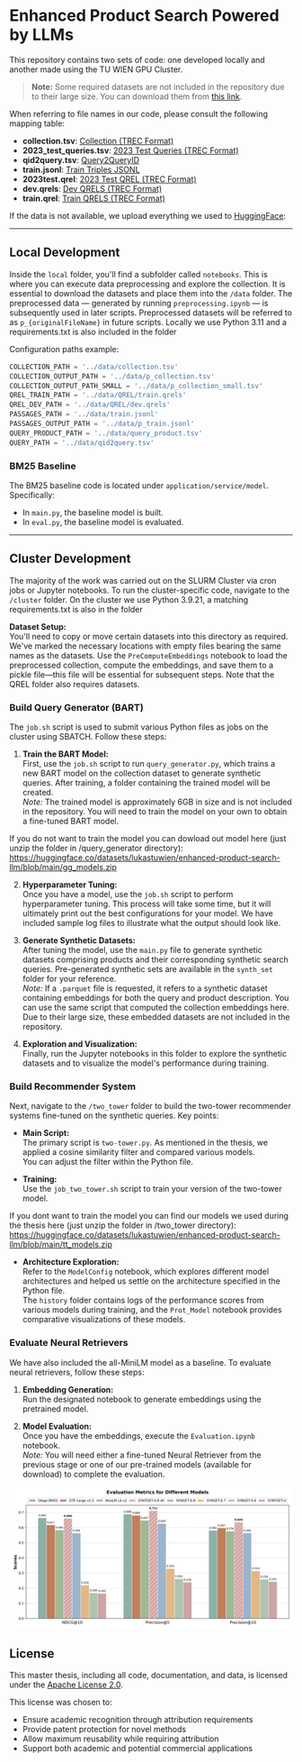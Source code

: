 
# Enhanced Product Search Powered by LLMs

This repository contains two sets of code: one developed locally and another made using the TU WIEN GPU Cluster.

> **Note:** Some required datasets are not included in the repository due to their large size. You can download them from [this link](https://trec-product-search.github.io/2024.html).

When referring to file names in our code, please consult the following mapping table:

- **collection.tsv**: [Collection (TREC Format)](https://huggingface.co/datasets/trec-product-search/Product-Search-Corpus-v0.1/resolve/main/data/trec/collection.trec.gz)
- **2023_test_queries.tsv**: [2023 Test Queries (TREC Format)](https://huggingface.co/datasets/trec-product-search/product-search-2023-queries)
- **qid2query.tsv**: [Query2QueryID](https://huggingface.co/datasets/trec-product-search/Product-Search-Corpus-v0.1/resolve/main/data/qid2query.tsv)
- **train.jsonl**: [Train Triples JSONL](https://huggingface.co/datasets/trec-product-search/Product-Search-Triples/resolve/main/train.jsonl.gz)
- **2023test.qrel**: [2023 Test QREL (TREC Format)](https://huggingface.co/datasets/trec-product-search/product-search-2023-queries)
- **dev.qrels**: [Dev QRELS (TREC Format)](https://huggingface.co/datasets/trec-product-search/Product-Search-Qrels-v0.1/resolve/main/data/dev/product-search-dev.qrels.gz)
- **train.qrel**: [Train QRELS (TREC Format)](https://huggingface.co/datasets/trec-product-search/Product-Search-Qrels-v0.1/resolve/main/data/train/product-search-train.qrels.gz)

If the data is not available, we upload everything we used to [HuggingFace](https://huggingface.co/datasets/lukastuwien/enhanced-product-search-llm/tree/main):


---

## Local Development

Inside the `local` folder, you'll find a subfolder called `notebooks`. This is where you can execute data preprocessing and explore the collection. It is essential to download the datasets and place them into the `/data` folder. The preprocessed data — generated by running `preprocessing.ipynb` — is subsequently used in later scripts. Preprocessed datasets will be referred to as `p_{originalFileName}` in future scripts. 
Locally we use Python 3.11 and a requirements.txt is also included in the folder

Configuration paths example:

```python
COLLECTION_PATH = '../data/collection.tsv'  
COLLECTION_OUTPUT_PATH = '../data/p_collection.tsv'  
COLLECTION_OUTPUT_PATH_SMALL = '../data/p_collection_small.tsv'  
QREL_TRAIN_PATH = '../data/QREL/train.qrels'  
QREL_DEV_PATH = '../data/QREL/dev.qrels'  
PASSAGES_PATH = '../data/train.jsonl'  
PASSAGES_OUTPUT_PATH = '../data/p_train.jsonl'  
QUERY_PRODUCT_PATH = '../data/query_product.tsv'  
QUERY_PATH = '../data/qid2query.tsv'
```

### BM25 Baseline

The BM25 baseline code is located under `application/service/model`. Specifically:
- In `main.py`, the baseline model is built.
- In `eval.py`, the baseline model is evaluated.

---

## Cluster Development

The majority of the work was carried out on the SLURM Cluster via cron jobs or Jupyter notebooks. To run the cluster-specific code, navigate to the `/cluster` folder.
On the cluster we use Python 3.9.21, a matching requirements.txt is also in the folder

**Dataset Setup:**  
You'll need to copy or move certain datasets into this directory as required. We've marked the necessary locations with empty files bearing the same names as the datasets. Use the `PreComputeEmbeddings` notebook to load the preprocessed collection, compute the embeddings, and save them to a pickle file—this file will be essential for subsequent steps. Note that the QREL folder also requires datasets.

### Build Query Generator (BART)

The `job.sh` script is used to submit various Python files as jobs on the cluster using SBATCH. Follow these steps:

1. **Train the BART Model:**  
   First, use the `job.sh` script to run `query_generator.py`, which trains a new BART model on the collection dataset to generate synthetic queries. After training, a folder containing the trained model will be created.  
   *Note:* The trained model is approximately 6GB in size and is not included in the repository. You will need to train the model on your own to obtain a fine-tuned BART model.

If you do not want to train the model you can dowload out model here (just unzip the folder in /query_generator directory): https://huggingface.co/datasets/lukastuwien/enhanced-product-search-llm/blob/main/gg_models.zip

2. **Hyperparameter Tuning:**  
   Once you have a model, use the `job.sh` script to perform hyperparameter tuning. This process will take some time, but it will ultimately print out the best configurations for your model. We have included sample log files to illustrate what the output should look like.

3. **Generate Synthetic Datasets:**  
   After tuning the model, use the `main.py` file to generate synthetic datasets comprising products and their corresponding synthetic search queries. Pre-generated synthetic sets are available in the `synth_set` folder for your reference.  
   *Note:* If a `.parquet` file is requested, it refers to a synthetic dataset containing embeddings for both the query and product description. You can use the same script that computed the collection embeddings here. Due to their large size, these embedded datasets are not included in the repository.

4. **Exploration and Visualization:**  
   Finally, run the Jupyter notebooks in this folder to explore the synthetic datasets and to visualize the model's performance during training.

### Build Recommender System

Next, navigate to the `/two_tower` folder to build the two-tower recommender systems fine-tuned on the synthetic queries. Key points:

- **Main Script:**  
  The primary script is `two-tower.py`. As mentioned in the thesis, we applied a cosine similarity filter and compared various models.  
  You can adjust the filter within the Python file.

- **Training:**  
  Use the `job_two_tower.sh` script to train your version of the two-tower model.
  
If you dont want to train the model you can find our models we used during the thesis here (just unzip the folder in /two_tower directory): https://huggingface.co/datasets/lukastuwien/enhanced-product-search-llm/blob/main/tt_models.zip

- **Architecture Exploration:**  
  Refer to the `ModelConfig` notebook, which explores different model architectures and helped us settle on the architecture specified in the Python file.  
  The `history` folder contains logs of the performance scores from various models during training, and the `Prot_Model` notebook provides comparative visualizations of these models.

### Evaluate Neural Retrievers

We have also included the all-MiniLM model as a baseline. To evaluate neural retrievers, follow these steps:

1. **Embedding Generation:**  
   Run the designated notebook to generate embeddings using the pretrained model.

2. **Model Evaluation:**  
   Once you have the embeddings, execute the `Evaluation.ipynb` notebook.  
   *Note:* You will need either a fine-tuned Neural Retriever from the previous stage or one of our pre-trained models (available for download) to complete the evaluation.

![image](/cluster/two_tower/styled_evaluation_metrics_chart%20(1).png)

## License

This master thesis, including all code, documentation, and data, is licensed under
the [Apache License 2.0](LICENSE).

This license was chosen to:
- Ensure academic recognition through attribution requirements
- Provide patent protection for novel methods
- Allow maximum reusability while requiring attribution
- Support both academic and potential commercial applications
